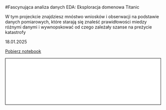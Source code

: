 #Fascynująca analiza  danych EDA: Eksploracja domenowa Titanic

W tym projeckcie znajdziesz mnóstwo wniosków i obserwacji na podstawie danych pomiarowych, które starają się znaleść prawidłowości miedzy różnymi danymi i wywnopskować od czego zależały szanse na preżycie katastrofy

18.01.2025

<a href="26__zadanie_domowe__modul_4_2__v2-Witek.ipynb" class="md_button md_button--primary">Pobierz notebook</a>
<iframe
    id="content"
    src="26__zadanie_domowe__modul_4_2__v2-Witek.html"
    width="100%"
    style="border:1px solid black;overflow:hidden;"
></iframe>
<script>
function resizeIframeToFitContent(iframe) {
    // Poprawione obliczanie scrollHeight
    iframe.style.height = iframe.contentWindow.document.documentElement.scrollHeight + 50 + "px";
    iframe.contentDocument.body.style["overflow"] = 'hidden';
}

window.addEventListener('load', function() {
    var iframe = document.getElementById('content');
    resizeIframeToFitContent(iframe);
});

window.addEventListener('resize', function() {
    var iframe = document.getElementById('content');
    resizeIframeToFitContent(iframe);
});
</script>